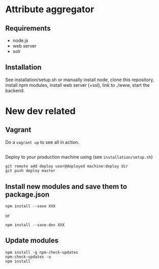 # Attribute aggregator

## Requirements

- node.js
- web server
- solr

## Installation

See installation/setup.sh or manually install node, clone this repository, install npm modules, install web server (+ssl),
 link to ./www, start the backend.


# New dev related

## Vagrant

Do a `vagrant up` to see all in action.

##

Deploy to your production machine using (see `installation/setup.sh`)
```
git remote add deploy user@deployed machine:deploy dir
git push deploy master
```

## Install new modules and save them to package.json

```
npm install --save XXX
```
or
```
npm install --save-dev XXX
```

## Update modules

```
npm install -g npm-check-updates
npm-check-updates -u
npm install 
```